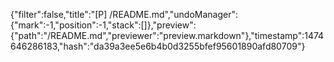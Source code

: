 {"filter":false,"title":"[P] /README.md","undoManager":{"mark":-1,"position":-1,"stack":[]},"preview":{"path":"/README.md","previewer":"preview.markdown"},"timestamp":1474646286183,"hash":"da39a3ee5e6b4b0d3255bfef95601890afd80709"}